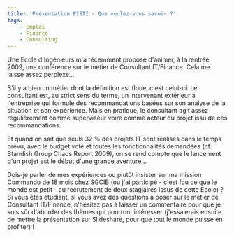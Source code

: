 ```yaml
---
title: 'Présentation EISTI - Que voulez-vous savoir ?'
tags:
    - Emploi
    - Finance
    - Consulting
---
```


Une Ecole d'Ingénieurs m'a récemment proposé d'animer, à la rentrée 2009, une
conférence sur le métier de Consultant IT/Finance. Cela me laisse assez
perplexe…

<!-- more -->

S'il y a bien un métier dont la définition est floue, c'est celui-ci. Le
consultant est, au strict sens du terme, un intervenant extérieur à l'entreprise
qui formule des recommandations basées sur son analyse de la situation et son
expérience. Mais en pratique, le consultant agit assez régulièrement comme
superviseur voire comme acteur du projet issu de ces recommandations.

Et quand on sait que seuls 32 % des projets IT sont réalisés dans le temps
prévu, avec le budget voté et toutes les fonctionnalités demandées (cf. 
Standish Group Chaos Report 2009), on se rend compte que le lancement d'un
projet est le début d'une grande aventure…

Dois-je parler de mes expériences ou plutôt insister sur ma mission Commando de
18 mois chez SGCIB (ou j'ai participé - c'est fou ce que le monde est petit - au
recrutement de deux stagiaires issus de cette Ecole)&nbsp;? Si vous êtes
étudiant, si vous avez des questions à poser sur le métier de Consultant
IT/Finance, n'hésitez pas à laisser un commentaire pour que je sois sûr
d'aborder des thèmes qui pourront intéresser (j'essaierais ensuite de mettre la
présentation sur Slideshare, pour que tout le monde puisse en profiter) !
